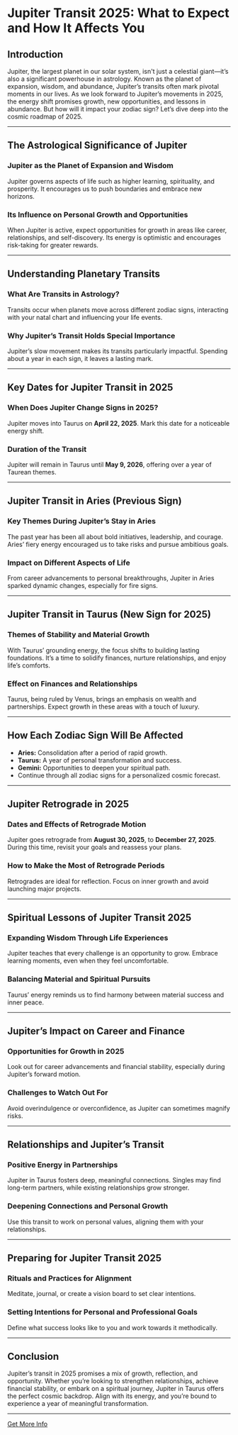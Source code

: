 # **Jupiter Transit 2025: What to Expect and How It Affects You**

## **Introduction**  
Jupiter, the largest planet in our solar system, isn't just a celestial giant—it’s also a significant powerhouse in astrology. Known as the planet of expansion, wisdom, and abundance, Jupiter’s transits often mark pivotal moments in our lives. As we look forward to Jupiter’s movements in 2025, the energy shift promises growth, new opportunities, and lessons in abundance. But how will it impact your zodiac sign? Let’s dive deep into the cosmic roadmap of 2025.

---

## **The Astrological Significance of Jupiter**  

### **Jupiter as the Planet of Expansion and Wisdom**  
Jupiter governs aspects of life such as higher learning, spirituality, and prosperity. It encourages us to push boundaries and embrace new horizons.

### **Its Influence on Personal Growth and Opportunities**  
When Jupiter is active, expect opportunities for growth in areas like career, relationships, and self-discovery. Its energy is optimistic and encourages risk-taking for greater rewards.

---

## **Understanding Planetary Transits**  

### **What Are Transits in Astrology?**  
Transits occur when planets move across different zodiac signs, interacting with your natal chart and influencing your life events.

### **Why Jupiter’s Transit Holds Special Importance**  
Jupiter’s slow movement makes its transits particularly impactful. Spending about a year in each sign, it leaves a lasting mark.

---

## **Key Dates for Jupiter Transit in 2025**  

### **When Does Jupiter Change Signs in 2025?**  
Jupiter moves into Taurus on **April 22, 2025**. Mark this date for a noticeable energy shift.

### **Duration of the Transit**  
Jupiter will remain in Taurus until **May 9, 2026**, offering over a year of Taurean themes.

---

## **Jupiter Transit in Aries (Previous Sign)**  

### **Key Themes During Jupiter’s Stay in Aries**  
The past year has been all about bold initiatives, leadership, and courage. Aries’ fiery energy encouraged us to take risks and pursue ambitious goals.

### **Impact on Different Aspects of Life**  
From career advancements to personal breakthroughs, Jupiter in Aries sparked dynamic changes, especially for fire signs.

---

## **Jupiter Transit in Taurus (New Sign for 2025)**  

### **Themes of Stability and Material Growth**  
With Taurus’ grounding energy, the focus shifts to building lasting foundations. It’s a time to solidify finances, nurture relationships, and enjoy life’s comforts.

### **Effect on Finances and Relationships**  
Taurus, being ruled by Venus, brings an emphasis on wealth and partnerships. Expect growth in these areas with a touch of luxury.

---

## **How Each Zodiac Sign Will Be Affected**  
- **Aries:** Consolidation after a period of rapid growth.  
- **Taurus:** A year of personal transformation and success.  
- **Gemini:** Opportunities to deepen your spiritual path.  
- Continue through all zodiac signs for a personalized cosmic forecast.

---

## **Jupiter Retrograde in 2025**  

### **Dates and Effects of Retrograde Motion**  
Jupiter goes retrograde from **August 30, 2025**, to **December 27, 2025**. During this time, revisit your goals and reassess your plans.

### **How to Make the Most of Retrograde Periods**  
Retrogrades are ideal for reflection. Focus on inner growth and avoid launching major projects.

---

## **Spiritual Lessons of Jupiter Transit 2025**  

### **Expanding Wisdom Through Life Experiences**  
Jupiter teaches that every challenge is an opportunity to grow. Embrace learning moments, even when they feel uncomfortable.

### **Balancing Material and Spiritual Pursuits**  
Taurus’ energy reminds us to find harmony between material success and inner peace.

---

## **Jupiter’s Impact on Career and Finance**  

### **Opportunities for Growth in 2025**  
Look out for career advancements and financial stability, especially during Jupiter’s forward motion.

### **Challenges to Watch Out For**  
Avoid overindulgence or overconfidence, as Jupiter can sometimes magnify risks.

---

## **Relationships and Jupiter’s Transit**  

### **Positive Energy in Partnerships**  
Jupiter in Taurus fosters deep, meaningful connections. Singles may find long-term partners, while existing relationships grow stronger.

### **Deepening Connections and Personal Growth**  
Use this transit to work on personal values, aligning them with your relationships.

---

## **Preparing for Jupiter Transit 2025**  

### **Rituals and Practices for Alignment**  
Meditate, journal, or create a vision board to set clear intentions.

### **Setting Intentions for Personal and Professional Goals**  
Define what success looks like to you and work towards it methodically.

---

## **Conclusion**  
Jupiter’s transit in 2025 promises a mix of growth, reflection, and opportunity. Whether you’re looking to strengthen relationships, achieve financial stability, or embark on a spiritual journey, Jupiter in Taurus offers the perfect cosmic backdrop. Align with its energy, and you’re bound to experience a year of meaningful transformation.

---
[Get More Info](https://astroworldsite.org/2025/02/jupiter-transit-2025.html)
